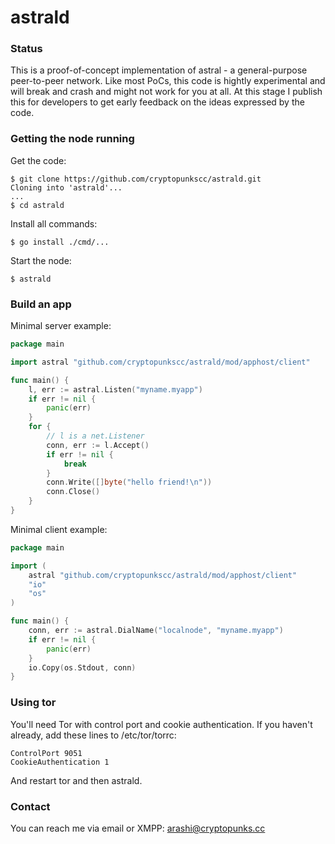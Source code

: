 astrald
=======

### Status

This is a proof-of-concept implementation of astral - a general-purpose peer-to-peer network. Like most PoCs,
this code is hightly experimental and will break and crash and might not work for you at all. At this stage
I publish this for developers to get early feedback on the ideas expressed by the code.

### Getting the node running

Get the code:
```
$ git clone https://github.com/cryptopunkscc/astrald.git
Cloning into 'astrald'...
...
$ cd astrald
```
Install all commands:
```
$ go install ./cmd/...
```
Start the node:
```
$ astrald
```

### Build an app

Minimal server example:
```go
package main

import astral "github.com/cryptopunkscc/astrald/mod/apphost/client"

func main() {
	l, err := astral.Listen("myname.myapp")
	if err != nil {
		panic(err)
	}
	for {
		// l is a net.Listener
		conn, err := l.Accept()
		if err != nil {
			break
		}
		conn.Write([]byte("hello friend!\n"))
		conn.Close()
	}
}
```

Minimal client example:
```go
package main

import (
	astral "github.com/cryptopunkscc/astrald/mod/apphost/client"
	"io"
	"os"
)

func main() {
	conn, err := astral.DialName("localnode", "myname.myapp")
	if err != nil {
		panic(err)
	}
	io.Copy(os.Stdout, conn)
}

```

### Using tor

You'll need Tor with control port and cookie authentication. If you haven't already, add these lines to /etc/tor/torrc:

```
ControlPort 9051
CookieAuthentication 1
```

And restart tor and then astrald.

### Contact

You can reach me via email or XMPP: arashi@cryptopunks.cc